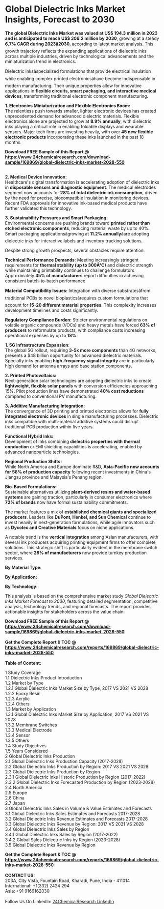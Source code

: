 <h1>Global Dielectric Inks Market Insights, Forecast to 2030</h1><p><strong>The global Dielectric Inks Market was valued at US$ 194.3 million in 2023 and is anticipated to reach US$ 306.2 million by 2030</strong>, growing at a steady <strong>6.7% CAGR during 2023â2030</strong>, according to latest market analysis. This growth trajectory reflects the expanding applications of dielectric inks across multiple industries, driven by technological advancements and the miniaturization trend in electronics.</p><p>Dielectric inksâspecialized formulations that provide electrical insulation while enabling complex printed electronicsâhave become indispensable in modern manufacturing. Their unique properties allow for innovative applications in <strong>flexible circuits, smart packaging, and interactive medical devices</strong>, transforming traditional electronic component manufacturing.</p><p><strong>1. Electronics Miniaturization and Flexible Electronics Boom:</strong><br>
The relentless push towards smaller, lighter electronic devices has created unprecedented demand for advanced dielectric materials. Flexible electronics alone are projected to grow at <strong>8.9% annually</strong>, with dielectric inks playing a critical role in enabling foldable displays and wearable sensors. Major tech firms are investing heavily, with over <strong>45 new flexible electronic products</strong> incorporating these inks launched in the past 18 months.</p><div><b>Download FREE Sample of this Report @ 
            <a href="https://www.24chemicalresearch.com/download-sample/169869/global-dielectric-inks-market-2028-550">
            https://www.24chemicalresearch.com/download-sample/169869/global-dielectric-inks-market-2028-550</a></b></div><br><p><strong>2. Medical Device Innovation:</strong><br>
Healthcare's digital transformation is accelerating adoption of dielectric inks in <strong>disposable sensors and diagnostic equipment</strong>. The medical electrodes segment now accounts for <strong>28% of total dielectric ink consumption</strong>, driven by the need for precise, biocompatible insulation in monitoring devices. Recent FDA approvals for innovative ink-based medical products have further validated this technology.</p><p><strong>3. Sustainability Pressures and Smart Packaging:</strong><br>
Environmental concerns are pushing brands toward <strong>printed rather than etched electronic components</strong>, reducing material waste by up to 40%. Smart packaging applicationsâgrowing at <strong>11.2% annually</strong>âare adopting dielectric inks for interactive labels and inventory tracking solutions.</p><p>Despite strong growth prospects, several obstacles require attention:</p><p><strong>Technical Performance Demands:</strong> Meeting increasingly stringent requirements for <strong>thermal stability (up to 300Â°C)</strong> and dielectric strength while maintaining printability continues to challenge formulators. Approximately <strong>35% of manufacturers</strong> report difficulties in achieving consistent batch-to-batch performance.</p><p><strong>Material Compatibility Issues:</strong> Integration with diverse substratesâfrom traditional PCBs to novel bioplasticsârequires custom formulations that account for <strong>15-20 different material properties</strong>. This complexity increases development timelines and costs significantly.</p><p><strong>Regulatory Compliance Burden:</strong> Stricter environmental regulations on volatile organic compounds (VOCs) and heavy metals have forced <strong>63% of producers</strong> to reformulate products, with compliance costs increasing operational expenses by up to <strong>18%</strong>.</p><p><strong>1. 5G Infrastructure Expansion:</strong><br>
The global 5G rollout, requiring <strong>3-5x more components</strong> than 4G networks, presents a $48 billion opportunity for advanced dielectric materials. Specialty inks enabling <strong>high-frequency signal integrity</strong> are in particularly high demand for antenna arrays and base station components.</p><p><strong>2. Printed Photovoltaics:</strong><br>
Next-generation solar technologies are adopting dielectric inks to create <strong>lightweight, flexible solar panels</strong> with conversion efficiencies approaching 15%. Pilot production lines have demonstrated <strong>40% cost reductions</strong> compared to conventional PV manufacturing.</p><p><strong>3. Additive Manufacturing Integration:</strong><br>
The convergence of 3D printing and printed electronics allows for <strong>fully integrated electronic devices</strong> in single manufacturing processes. Dielectric inks compatible with multi-material additive systems could disrupt traditional PCB production within five years.</p><p><strong>Functional Hybrid Inks:</strong><br>
    Development of inks combining <strong>dielectric properties with thermal conduction</strong> or EMI shielding capabilities is accelerating, enabled by advanced nanoparticle technologies.</p><p><strong>Regional Production Shifts:</strong><br>
    While North America and Europe dominate R&amp;D, <strong>Asia-Pacific now accounts for 58% of production capacity</strong> following recent investments in China's Jiangsu province and Malaysia's Penang region.</p><p><strong>Bio-Based Formulations:</strong><br>
    Sustainable alternatives utilizing <strong>plant-derived resins and water-based systems</strong> are gaining traction, particularly in consumer electronics where <strong>72% of brands</strong> now have formal sustainability commitments.</p><p>The market features a mix of <strong>established chemical giants and specialized producers</strong>. Leaders like <strong>DuPont, Henkel, and Sun Chemical</strong> continue to invest heavily in next-generation formulations, while agile innovators such as <strong>Dycotec and Creative Materials</strong> focus on niche applications.</p><p>A notable trend is the <strong>vertical integration</strong> among Asian manufacturers, with several ink producers acquiring printing equipment firms to offer complete solutions. This strategic shift is particularly evident in the membrane switch sector, where <strong>28% of manufacturers</strong> now provide turnkey production services.</p><p><strong>By Material Type:</strong></p><p><strong>By Application:</strong></p><p><strong>By Technology:</strong></p><p>This analysis is based on the comprehensive market study <em>Global Dielectric Inks Market Forecast to 2030</em>, featuring detailed segmentation, competitive analysis, technology trends, and regional forecasts. The report provides actionable insights for stakeholders across the value chain.</p><div><b>Download FREE Sample of this Report @ 
            <a href="https://www.24chemicalresearch.com/download-sample/169869/global-dielectric-inks-market-2028-550">
            https://www.24chemicalresearch.com/download-sample/169869/global-dielectric-inks-market-2028-550</a></b></div><br><div><b>Get the Complete Report & TOC @ 
            <a href="https://www.24chemicalresearch.com/reports/169869/global-dielectric-inks-market-2028-550">
            https://www.24chemicalresearch.com/reports/169869/global-dielectric-inks-market-2028-550</a></b></div><br>
            <b>Table of Content:</b><p>1 Study Coverage<br />
    1.1 Dielectric Inks Product Introduction<br />
    1.2 Market by Type<br />
        1.2.1 Global Dielectric Inks Market Size by Type, 2017 VS 2021 VS 2028<br />
        1.2.2 Epoxy Resin<br />
        1.2.3 Acrylic<br />
        1.2.4 Others<br />
    1.3 Market by Application<br />
        1.3.1 Global Dielectric Inks Market Size by Application, 2017 VS 2021 VS 2028<br />
        1.3.2 Membrane Switches<br />
        1.3.3 Medical Electrode<br />
        1.3.4 Sensor<br />
        1.3.5 Others<br />
    1.4 Study Objectives<br />
    1.5 Years Considered<br />
2 Global Dielectric Inks Production<br />
    2.1 Global Dielectric Inks Production Capacity (2017-2028)<br />
    2.2 Global Dielectric Inks Production by Region: 2017 VS 2021 VS 2028<br />
    2.3 Global Dielectric Inks Production by Region<br />
        2.3.1 Global Dielectric Inks Historic Production by Region (2017-2022)<br />
        2.3.2 Global Dielectric Inks Forecasted Production by Region (2023-2028)<br />
    2.4 North America<br />
    2.5 Europe<br />
    2.6 China<br />
    2.7 Japan<br />
3 Global Dielectric Inks Sales in Volume & Value Estimates and Forecasts<br />
    3.1 Global Dielectric Inks Sales Estimates and Forecasts 2017-2028<br />
    3.2 Global Dielectric Inks Revenue Estimates and Forecasts 2017-2028<br />
    3.3 Global Dielectric Inks Revenue by Region: 2017 VS 2021 VS 2028<br />
    3.4 Global Dielectric Inks Sales by Region<br />
        3.4.1 Global Dielectric Inks Sales by Region (2017-2022)<br />
        3.4.2 Global Sales Dielectric Inks by Region (2023-2028)<br />
    3.5 Global Dielectric Inks Revenue by Region</p><div><b>Get the Complete Report & TOC @ 
            <a href="https://www.24chemicalresearch.com/reports/169869/global-dielectric-inks-market-2028-550">
            https://www.24chemicalresearch.com/reports/169869/global-dielectric-inks-market-2028-550</a></b></div><br><b>CONTACT US:</b><br>
            203A, City Vista, Fountain Road, Kharadi, Pune, India - 411014<br>
            International: +1(332) 2424 294<br>
            Asia: +91 9169162030 <br><br>
            Follow Us On LinkedIn: <a href="https://www.linkedin.com/company/24chemicalresearch/">24ChemicalResearch LinkedIn</a>